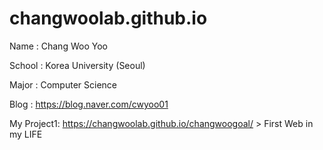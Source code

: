 # changwoolab.github.io
Name : Chang Woo Yoo

School : Korea University (Seoul)

Major : Computer Science

Blog : https://blog.naver.com/cwyoo01

My Project1: https://changwoolab.github.io/changwoogoal/ > First Web in my LIFE
